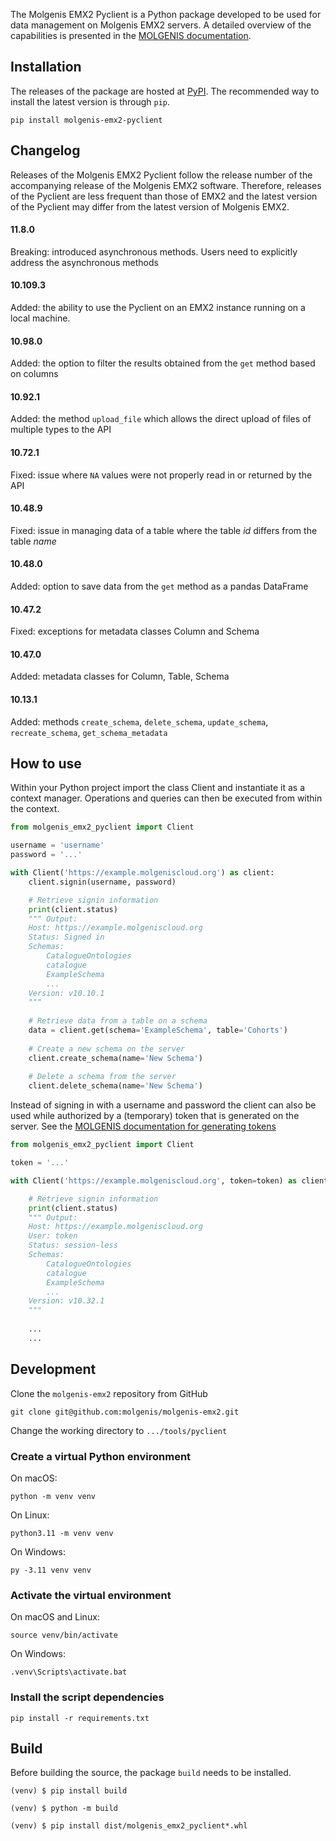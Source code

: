 The Molgenis EMX2 Pyclient is a Python package developed to be used for data management on Molgenis EMX2 servers.
A detailed overview of the capabilities is presented in the [MOLGENIS documentation](https://molgenis.github.io/molgenis-emx2/#/molgenis/use_usingpyclient).

## Installation
The releases of the package are hosted at [PyPI](https://pypi.org/project/molgenis-emx2-pyclient/).
The recommended way to install the latest version is through `pip`.

```console
pip install molgenis-emx2-pyclient
```

## Changelog
Releases of the Molgenis EMX2 Pyclient follow the release number of the accompanying release of the Molgenis EMX2 software.
Therefore, releases of the Pyclient are less frequent than those of EMX2 and the latest version of the Pyclient may differ from the latest version of Molgenis EMX2.

#### 11.8.0
Breaking: introduced asynchronous methods. Users need to explicitly address the asynchronous methods

#### 10.109.3
Added: the ability to use the Pyclient on an EMX2 instance running on a local machine.

#### 10.98.0
Added: the option to filter the results obtained from the `get` method based on columns

#### 10.92.1
Added: the method `upload_file` which allows the direct upload of files of multiple types to the API

#### 10.72.1
Fixed: issue where `NA` values were not properly read in or returned by the API

#### 10.48.9
Fixed: issue in managing data of a table where the table _id_ differs from the table _name_

#### 10.48.0
Added: option to save data from the `get` method as a pandas DataFrame

#### 10.47.2
Fixed: exceptions for metadata classes Column and Schema

#### 10.47.0
Added: metadata classes for Column, Table, Schema

#### 10.13.1
Added: methods `create_schema`, `delete_schema`, `update_schema`, `recreate_schema`, `get_schema_metadata`


## How to use

Within your Python project import the class Client and instantiate it as a context manager.
Operations and queries can then be executed from within the context.

```py
from molgenis_emx2_pyclient import Client

username = 'username'
password = '...'

with Client('https://example.molgeniscloud.org') as client:
    client.signin(username, password)

    # Retrieve signin information
    print(client.status)
    """ Output:
    Host: https://example.molgeniscloud.org
    Status: Signed in
    Schemas:
        CatalogueOntologies
        catalogue
        ExampleSchema
        ...
    Version: v10.10.1
    """
    
    # Retrieve data from a table on a schema
    data = client.get(schema='ExampleSchema', table='Cohorts')
    
    # Create a new schema on the server
    client.create_schema(name='New Schema')
    
    # Delete a schema from the server
    client.delete_schema(name='New Schema')

```
Instead of signing in with a username and password the client can also be used while authorized by a (temporary) token that is generated on the server.
See the [MOLGENIS documentation for generating tokens](https://molgenis.github.io/molgenis-emx2/#/molgenis/use_tokens)
```py
from molgenis_emx2_pyclient import Client

token = '...'

with Client('https://example.molgeniscloud.org', token=token) as client:

    # Retrieve signin information
    print(client.status)
    """ Output:
    Host: https://example.molgeniscloud.org
    User: token
    Status: session-less
    Schemas:
        CatalogueOntologies
        catalogue
        ExampleSchema
        ...
    Version: v10.32.1
    """
    
    ...
    ...

```

## Development

Clone the `molgenis-emx2` repository from GitHub

```console
git clone git@github.com:molgenis/molgenis-emx2.git
```

Change the working directory to `.../tools/pyclient`

### Create a virtual Python environment

On macOS:

```console
python -m venv venv
```

On Linux:

```console
python3.11 -m venv venv
```

On Windows:

```console
py -3.11 venv venv
```

### Activate the virtual environment

On macOS and Linux:

```console
source venv/bin/activate
```

On Windows:

```console
.venv\Scripts\activate.bat
```

### Install the script dependencies

```console
pip install -r requirements.txt
```

## Build
Before building the source, the package `build` needs to be installed.
```console
(venv) $ pip install build

(venv) $ python -m build

(venv) $ pip install dist/molgenis_emx2_pyclient*.whl
```
